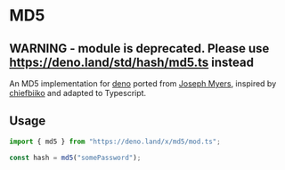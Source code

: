 # MD5

## WARNING - module is deprecated. Please use https://deno.land/std/hash/md5.ts instead

An MD5 implementation for [deno](https://deno.land) ported from [Joseph Myers](http://www.myersdaily.org/joseph/javascript/md5-text.html), inspired by [chiefbiiko](https://github.com/chiefbiiko/sha1) and adapted to Typescript.

## Usage

```js
import { md5 } from "https://deno.land/x/md5/mod.ts";

const hash = md5("somePassword");
```
